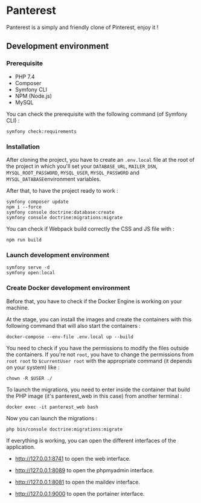 # Panterest

Panterest is a simply and friendly clone of Pinterest, enjoy it ! 

## Development environment

### Prerequisite

* PHP 7.4
* Composer
* Symfony CLI
* NPM (Node.js)
* MySQL

You can check the prerequisite with the following command (of Symfony CLI) :

```Terminal
symfony check:requirements
```

### Installation

After cloning the project, you have to create an `.env.local` file at the root
of the project in which you'll set your `DATABASE_URL`, `MAILER_DSN`, `MYSQL_ROOT_PASSWORD`, 
`MYSQL_USER`, `MYSQL_PASSWORD` and `MYSQL_DATABASE`environment variables.

After that, to have the project ready to work :

```Terminal
symfony composer update
npm i --force
symfony console doctrine:database:create
symfony console doctrine:migrations:migrate
```

You can check if Webpack build correctly the CSS and JS file with :

```Terminal
npm run build
```

### Launch development environment

```Terminal
symfony serve -d
symfony open:local
```

### Create Docker development environment

Before that, you have to check if the Docker Engine is working on your machine.

At the stage, you can install the images and create the containers with this following command
that will also start the containers :

```Terminal
docker-compose --env-file .env.local up --build
```

You need to check if you have the permissions to modify the files outside the containers.
If you're not `root`, you have to change the permissions from `root root` to `$currentUser root`
with the appropriate command (it depends on your system) like :

```Terminal
chown -R $USER ./
```

To launch the migrations, you need to enter inside the container that build the PHP image 
(it's panterest_web in this case) from another terminal : 

```Terminal
docker exec -it panterest_web bash
```

Now you can launch the migrations :

```Terminal
php bin/console doctrine:migrations:migrate
```

If everything is working, you can open the different interfaces of the application.

- http://127.0.0.1:8741 to open the web interface.

- http://127.0.0.1:8089 to open the phpmyadmin interface.

- http://127.0.0.1:8081 to open the maildev interface.

- http://127.0.0.1:9000 to open the portainer interface.